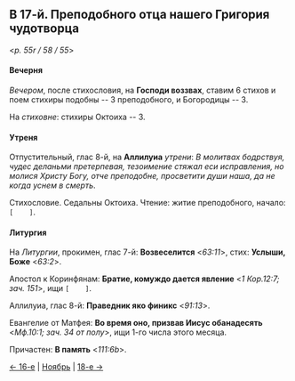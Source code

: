 ## В 17-й. Преподобного отца нашего Григория чудотворца

<*p. 55r / 58 / 55*>

#### Вечерня

*Вечером*, после стихословия, на **Господи воззвах**, ставим 6 стихов и поем стихиры подобны -- 3 преподобного, 
и Богородицы -- 3.   

На *стиховне*: стихиры Октоиха -- 3.   

#### Утреня

Отпустительный, глас 8-й, на **Аллилуиа** *утрени*: *В молитвах бодрствуя, чудес деланьми претерпевая, 
тезоимение стяжал еси исправления, но молися Христу Богу, отче преподобне, просветити души наша, да не 
когда уснем в смерть*.

Стихословие. Седальны Октоиха. 
Чтение: житие преподобного, начало: `[    ]`.

#### Литургия 

На *Литургии*, прокимен, глас 7-й: **Возвеселится** <*63:11*>, стих: **Услыши, Боже** <*63:2*>. 

Апостол к Коринфянам: **Братие, комуждо дается явление** <*1 Кор.12:7; зач. 151*>, ищи `[    ]`.

Аллилуиа, глас 8-й: **Праведник яко финикс** <*91:13*>.  

Евангелие от Матфея: **Во время оно, призвав Иисус обанадесять** <*Мф.10:1; зач. 34 от полу*>, 
ищи 1-го числа этого месяца.

Причастен: **В память** <*111:6b*>. 

[← 16-е](11_16_MES.ru.md) | [Ноябрь](README.md#17-й) | [18-е →](11_18_MES.ru.md)
